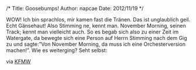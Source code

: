 /*
Title: Goosebumps!
Author: napcae
Date: 2012/11/19
*/

WOW! Ich bin sprachlos, mir kamen fast die Tränen. Das ist unglaublich geil. Echt Gänsehaut! Also Stimming ne, kennt man. November Morning, seinen Track; kennt man vielleicht auch. So es begab sich also zu einer Zeit im Watergate, da bewegte sich eine Person auf Herrn Stimming nach dem Gig zu und sagte:”Von November Morning, da muss ich eine Orchesterversion machen!”. Wie es weiterging? Seht selbst:



via [KFMW][1]

 [1]: http://www.kraftfuttermischwerk.de/blogg/?p=45090